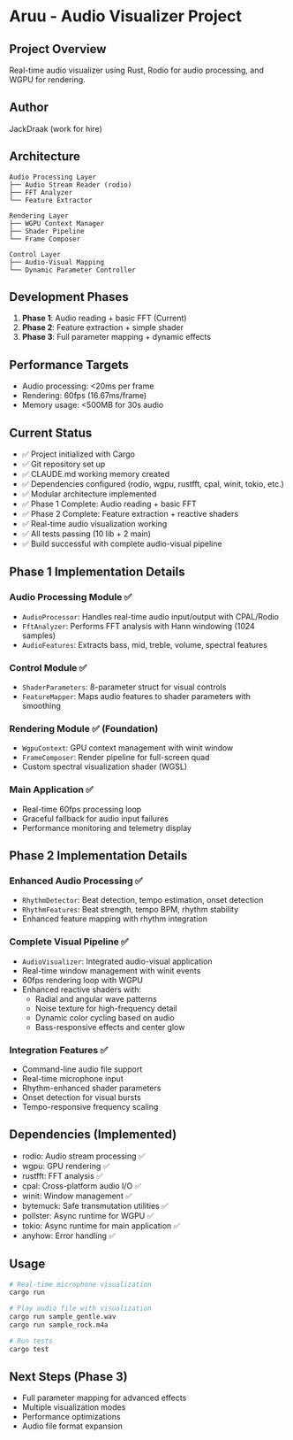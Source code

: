 # Aruu - Audio Visualizer Project

## Project Overview
Real-time audio visualizer using Rust, Rodio for audio processing, and WGPU for rendering.

## Author
JackDraak (work for hire)

## Architecture
```
Audio Processing Layer
├── Audio Stream Reader (rodio)
├── FFT Analyzer
└── Feature Extractor

Rendering Layer
├── WGPU Context Manager
├── Shader Pipeline
└── Frame Composer

Control Layer
├── Audio-Visual Mapping
└── Dynamic Parameter Controller
```

## Development Phases
1. **Phase 1**: Audio reading + basic FFT (Current)
2. **Phase 2**: Feature extraction + simple shader
3. **Phase 3**: Full parameter mapping + dynamic effects

## Performance Targets
- Audio processing: <20ms per frame
- Rendering: 60fps (16.67ms/frame)
- Memory usage: <500MB for 30s audio

## Current Status
- ✅ Project initialized with Cargo
- ✅ Git repository set up
- ✅ CLAUDE.md working memory created
- ✅ Dependencies configured (rodio, wgpu, rustfft, cpal, winit, tokio, etc.)
- ✅ Modular architecture implemented
- ✅ Phase 1 Complete: Audio reading + basic FFT
- ✅ Phase 2 Complete: Feature extraction + reactive shaders
- ✅ Real-time audio visualization working
- ✅ All tests passing (10 lib + 2 main)
- ✅ Build successful with complete audio-visual pipeline

## Phase 1 Implementation Details

### Audio Processing Module ✅
- `AudioProcessor`: Handles real-time audio input/output with CPAL/Rodio
- `FftAnalyzer`: Performs FFT analysis with Hann windowing (1024 samples)
- `AudioFeatures`: Extracts bass, mid, treble, volume, spectral features

### Control Module ✅
- `ShaderParameters`: 8-parameter struct for visual controls
- `FeatureMapper`: Maps audio features to shader parameters with smoothing

### Rendering Module ✅ (Foundation)
- `WgpuContext`: GPU context management with winit window
- `FrameComposer`: Render pipeline for full-screen quad
- Custom spectral visualization shader (WGSL)

### Main Application ✅
- Real-time 60fps processing loop
- Graceful fallback for audio input failures
- Performance monitoring and telemetry display

## Phase 2 Implementation Details

### Enhanced Audio Processing ✅
- `RhythmDetector`: Beat detection, tempo estimation, onset detection
- `RhythmFeatures`: Beat strength, tempo BPM, rhythm stability
- Enhanced feature mapping with rhythm integration

### Complete Visual Pipeline ✅
- `AudioVisualizer`: Integrated audio-visual application
- Real-time window management with winit events
- 60fps rendering loop with WGPU
- Enhanced reactive shaders with:
  - Radial and angular wave patterns
  - Noise texture for high-frequency detail
  - Dynamic color cycling based on audio
  - Bass-responsive effects and center glow

### Integration Features ✅
- Command-line audio file support
- Real-time microphone input
- Rhythm-enhanced shader parameters
- Onset detection for visual bursts
- Tempo-responsive frequency scaling

## Dependencies (Implemented)
- rodio: Audio stream processing ✅
- wgpu: GPU rendering ✅
- rustfft: FFT analysis ✅
- cpal: Cross-platform audio I/O ✅
- winit: Window management ✅
- bytemuck: Safe transmutation utilities ✅
- pollster: Async runtime for WGPU ✅
- tokio: Async runtime for main application ✅
- anyhow: Error handling ✅

## Usage
```bash
# Real-time microphone visualization
cargo run

# Play audio file with visualization
cargo run sample_gentle.wav
cargo run sample_rock.m4a

# Run tests
cargo test
```

## Next Steps (Phase 3)
- Full parameter mapping for advanced effects
- Multiple visualization modes
- Performance optimizations
- Audio file format expansion
